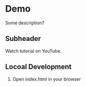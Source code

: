 # Demo

Some description?

## Subheader

Watch tutorial on YouTube.

## Locoal Development

1. Open index.html in your browser
